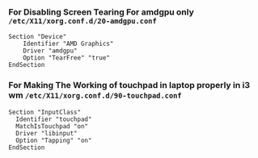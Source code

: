 ### For Disabling Screen Tearing For amdgpu only `/etc/X11/xorg.conf.d/20-amdgpu.conf `

```
Section "Device"
    Identifier "AMD Graphics"
    Driver "amdgpu"
    Option "TearFree" "true"
EndSection
```

### For Making The Working of touchpad in laptop properly in i3 wm `/etc/X11/xorg.conf.d/90-touchpad.conf`

```
Section "InputClass"
  Identifier "touchpad"
  MatchIsTouchpad "on"
  Driver "libinput"
  Option "Tapping" "on"
EndSection
```
